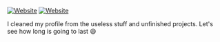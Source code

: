 [![Website](https://img.shields.io/website?down_color=lightgray&down_message=down%20%3A%28&label=casalinovalerio.com&style=for-the-badge&up_color=green&up_message=up%20%3A%29&url=https%3A%2F%2Fwww.casalinovalerio.com)](https://www.casalinovalerio.com)
[![Website](https://img.shields.io/website?down_color=lightgray&down_message=down%20%3A%28&label=ppa.casalino.xyz&style=for-the-badge&up_color=green&up_message=up%20%3A%29&url=https%3A%2F%2Fppa.casalino.xyz)](https://ppa.casalino.xyz)

I cleaned my profile from the useless stuff and unfinished projects. Let's see how long is going to last 😄
